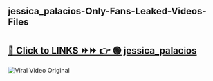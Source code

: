 
 ## jessica_palacios-Only-Fans-Leaked-Videos-Files

# <h2><a href="https://mediaupload.pro?jessica_palacios">🔗 Click to LINKS ⏩⏩ 👉 🟢 jessica_palacios </a></h2>

<a href="https://mediaupload.pro?jessica_palacios" rel="nofollow" data-target="animated-image.originalLink"><img src="https://i.ibb.co.com/xMMVF88/686577567.gif" alt="Viral Video Original" style="max-width: 100%; display: inline-block;" data-target="animated-image.originalImage"></a>